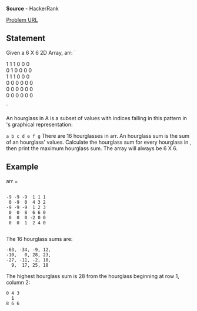 **Source** - HackerRank

[Problem URL](https://www.hackerrank.com/challenges/2d-array/problem)

## Statement

Given a 6 X 6 2D Array, arr:
`

1 1 1 0 0 0  
0 1 0 0 0 0  
1 1 1 0 0 0  
0 0 0 0 0 0  
0 0 0 0 0 0  
0 0 0 0 0 0  

`

An hourglass in A is a subset of values with indices falling in this pattern in 's graphical representation:

`
a b c
  d
e f g
`
There are 16 hourglasses in arr. An hourglass sum is the sum of an hourglass' values. Calculate the hourglass sum for every hourglass in , then print the maximum hourglass sum. The array will always be 6 X 6.

## Example

arr = 

```

-9 -9 -9  1 1 1 
 0 -9  0  4 3 2
-9 -9 -9  1 2 3
 0  0  8  6 6 0
 0  0  0 -2 0 0
 0  0  1  2 4 0
 
```
The 16 hourglass sums are:

```
-63, -34, -9, 12, 
-10,   0, 28, 23, 
-27, -11, -2, 10, 
  9,  17, 25, 18

```

The highest hourglass sum is 28 from the hourglass beginning at row 1, column 2:

```
0 4 3
  1
8 6 6
```